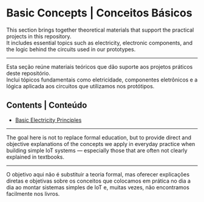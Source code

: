 # Basic Concepts | Conceitos Básicos

This section brings together theoretical materials that support the practical projects in this repository.  
It includes essential topics such as electricity, electronic components, and the logic behind the circuits used in our prototypes.

---

Esta seção reúne materiais teóricos que dão suporte aos projetos práticos deste repositório.  
Inclui tópicos fundamentais como eletricidade, componentes eletrônicos e a lógica aplicada aos circuitos que utilizamos nos protótipos.

## Contents | Conteúdo

- [Basic Electricity Principles](Apostila_Fundamentos_Eletricidade.md)

---

The goal here is not to replace formal education, but to provide direct and objective explanations of the concepts we apply in everyday practice when building simple IoT systems — especially those that are often not clearly explained in textbooks.

---

O objetivo aqui não é substituir a teoria formal, mas oferecer explicações diretas e objetivas sobre os conceitos que colocamos em prática no dia a dia ao montar sistemas simples de IoT e, muitas vezes, não encontramos facilmente nos livros.

